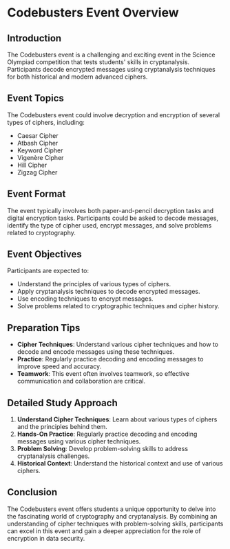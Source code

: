 # Codebusters Event Overview

## Introduction
The Codebusters event is a challenging and exciting event in the Science Olympiad competition that tests students' skills in cryptanalysis. Participants decode encrypted messages using cryptanalysis techniques for both historical and modern advanced ciphers.

## Event Topics
The Codebusters event could involve decryption and encryption of several types of ciphers, including:

- Caesar Cipher
- Atbash Cipher
- Keyword Cipher
- Vigenère Cipher
- Hill Cipher
- Zigzag Cipher

## Event Format
The event typically involves both paper-and-pencil decryption tasks and digital encryption tasks. Participants could be asked to decode messages, identify the type of cipher used, encrypt messages, and solve problems related to cryptography.

## Event Objectives
Participants are expected to:

- Understand the principles of various types of ciphers.
- Apply cryptanalysis techniques to decode encrypted messages.
- Use encoding techniques to encrypt messages.
- Solve problems related to cryptographic techniques and cipher history.

## Preparation Tips

- **Cipher Techniques**: Understand various cipher techniques and how to decode and encode messages using these techniques.
- **Practice**: Regularly practice decoding and encoding messages to improve speed and accuracy.
- **Teamwork**: This event often involves teamwork, so effective communication and collaboration are critical.

## Detailed Study Approach
1. **Understand Cipher Techniques**: Learn about various types of ciphers and the principles behind them.
2. **Hands-On Practice**: Regularly practice decoding and encoding messages using various cipher techniques.
3. **Problem Solving**: Develop problem-solving skills to address cryptanalysis challenges.
4. **Historical Context**: Understand the historical context and use of various ciphers.

## Conclusion
The Codebusters event offers students a unique opportunity to delve into the fascinating world of cryptography and cryptanalysis. By combining an understanding of cipher techniques with problem-solving skills, participants can excel in this event and gain a deeper appreciation for the role of encryption in data security.